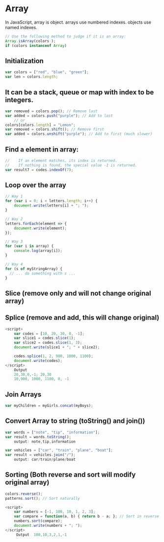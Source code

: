 # Array

In JavaScript, array is object. arrays use numbered indexes. objects use named indexes.

```javascript
// Use the following method to judge if it is an array: 
Array.isArray(colors );
if (colors instanceof Array)
```

## Initialization

```javascript
var colors = ["red", "blue", "green"];
var len = colors.length;
```

## It can be a stack, queue or map with index to be integers.

```javascript
var removed = colors.pop(); // Remove last
var added = colors.push("purple"); // Add to last
    // or 
colors[colors.length] = "Lemon";
var removed = colors.shift(); // Remove first
var added = colors.unshift("purple"); // Add to first (much slower)
```

## Find a element in array:

```javascript
//    If an element matches, its index is returned. 
//    If nothing is found, the special value -1 is returned.
var result7 = codes.indexOf(7);
```

## Loop over the array

```javascript
// Way 1
for (var i = 0; i < letters.length; i++) {
    document.write(letters[i] + "; ");
}

// Way 2
letters.forEach(element => {
    document.write(element);
});

// Way 3
for (var i in array) {
    console.log(array[i]);
}

// Way 4  
for (s of myStringArray) {
  // ... do something with s ...
}
```

## Slice \(remove only and will not change original array\)

## Splice \(remove and add, this will change original\)

```javascript
<script>
    var codes = [10, 20, 30, 0, -1];
    var slice1 = codes.slice(1);
    var slice2 = codes.slice(1, 3);
    document.write(slice1 + "; " + slice2);

    codes.splice(1, 2, 900, 1000, 1100);
    document.write(codes);
</script>
    Output
    20,30,0,-1; 20,30
    10,900, 1000, 1100, 0, -1
```

## Join Arrays

```javascript
var myChildren = myGirls.concat(myBoys);
```

## Convert Array to string \(toString\(\) and join\(\)\)

```javascript
var words = ["note", "tip", "information"];
var result = words.toString();
    output: note,tip,information

var vehicles = ["car", "train", "plane", "boat"];
var result = vehicles.join("/");
    output: car/train/plane/boat
```

## Sorting \(Both reverse and sort will modify original array\)

```javascript
colors.reverse();
patterns.sort(); // Sort naturally

<script>
    var numbers = [-1, 100, 10, 1, 2, 3]; 
    var compare = function(a, b) { return b - a; }; // Sort in reverse order 
    numbers.sort(compare);
    document.write(numbers + "; ");
</script>
     Output  100,10,3,2,1,-1
```

